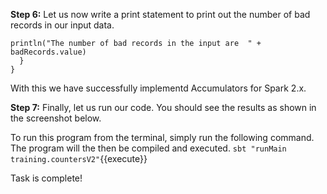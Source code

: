 

**Step 6:** Let us now write a print statement to print out the number of bad records in our input data.

```
println("The number of bad records in the input are  " + badRecords.value)
  }
}
```
 

With this we have successfully implementd Accumulators for Spark 2.x.

**Step 7:** Finally, let us run our code. You should see the results as shown in the screenshot below.

 To run this program from the terminal, simply run the following command. The program will the then be compiled and executed.
`sbt "runMain training.countersV2"`{{execute}} 

Task is complete!
